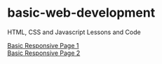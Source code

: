 # basic-web-development
HTML, CSS and Javascript Lessons and Code

[Basic Responsive Page 1](https://tahmidarefin.github.io/basic-web-development/module2-solution/) \
[Basic Responsive Page 2](https://tahmidarefin.github.io/basic-web-development/module3-solution/)
